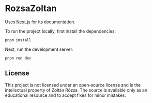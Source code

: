 # RozsaZoltan

Uses [Next.js](https://nextjs.org/) for its documentation.

To run the project locally, first install the dependencies:

```bash
pnpm install
```

Next, run the development server:

```bash
pnpm run dev
```

## License

This project is not licensed under an open-source license and is the intellectual property of Zoltán Rózsa. The source is available only as an educational resource and to accept fixes for minor mistakes.

